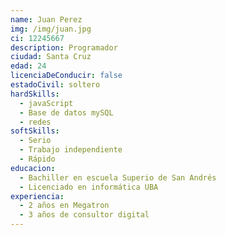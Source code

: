 ```yaml
---
name: Juan Perez
img: /img/juan.jpg
ci: 12245667
description: Programador
ciudad: Santa Cruz
edad: 24
licenciaDeConducir: false
estadoCivil: soltero
hardSkills:
  - javaScript
  - Base de datos mySQL
  - redes
softSkills:
  - Serio
  - Trabajo independiente
  - Rápido
educacion:
  - Bachiller en escuela Superio de San Andrés
  - Licenciado en informática UBA
experiencia:
  - 2 años en Megatron
  - 3 años de consultor digital
---
```

